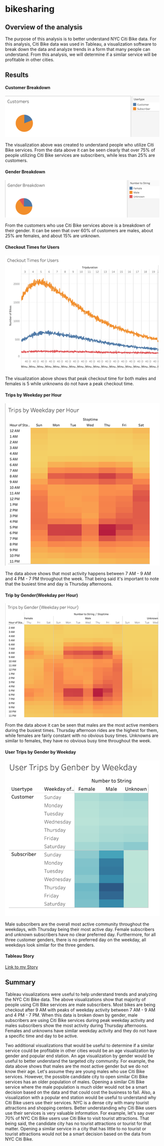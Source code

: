 
# bikesharing
## Overview of the analysis
The purpose of this analysis is to better understand NYC Citi Bike data. For this analysis, Citi Bike data was used in Tableau, a visualization software to break down the data and analyze trends in a form that many people can understand. From this analysis, we will determine if a similar service will be profitable in other cities.

## Results

#### Customer Breakdown
![Image](./images/customer_breakdown.png)

The visualization above was created to understand people who utilize Citi Bike services. From the data above it can be seen clearly that over 75% of people utilizing Citi Bike services are subscribers, while less than 25% are customers.

#### Gender Breakdown
![Image1](./images/gender_breakdown.png)

From the customers who use Citi Bike services above is a breakdown of their gender. It can be seen that over 60% of customers are males, about 25% are females, and about 15% are unknown.

#### Checkout Times for Users
![Image2](./images/checkout_times_for_users.png)

The visualization above shows that peak checkout time for both males and females is 5 while unknowns do not have a peak checkout time.


#### Trips by Weekday per Hour
![Image4](./images/trips_by_weekday_per_hour.png)

The data above shows that most activity happens between 7 AM - 9 AM and 4 PM - 7 PM throughout the week. That being said it's important to note that the busiest time and day is Thursday afternoons. 

#### Trip by Gender(Weekday per Hour)
![Image3](./images/trips_by_gender_weekday_per_hour.png)

From the data above it can be seen that males are the most active members during the busiest times. Thursday afternoon rides are the highest for them, while females are fairly constant with no obvious busy times. Unknowns are similar to females, they have no obvious busy time throughout the week.

#### User Trips by Gender by Weekday
![Image5](./images/user_trips_by_gender_by_weekday.png)

Male subscribers are the overall most active community throughout the weekdays, with Thursday being their most active day. Female subscribers and unknown subscribers have no clear preferred day. Furthermore, for all three customer genders, there is no preferred day on the weekday, all weekdays look similar for the three genders.

#### Tableau Story
[Link to my Story](https://public.tableau.com/profile/noel.luna3290#!/vizhome/Module14Challenge_16113768033450/Story1?publish=yes)

## Summary

Tableau visualizations were useful to help understand trends and analyzing the NYC Citi Bike data. The above visualizations show that majority of people using Citi Bike services are male subscribers. Most bikes are being checkout after 9 AM with peaks of weekday activity between 7 AM - 9 AM and 4 PM - 7 PM. When this data is broken down by gender, male subscribers are using Citi Bike services during peak weekday activity and males subscribers show the most activity during Thursday afternoons. Females and unknowns have similar weekday activity and they do not have a specific time and day to be active.

Two additional visualizations that would be useful to determine if a similar service could be profitable in other cities would be an age visualization by gender and popular end station. An age visualization by gender would be useful to better understand the targeted city community. For example, the data above shows that males are the most active gender but we do not know their age. Let's assume they are young males who use Citi Bike services. However, the possible candidate city to open similar Citi Bike services has an older population of males. Opening a similar Citi Bike service where the male population is much older would not be a smart decision based on the data and that could cost the business to fail. Also, a visualization with a popular end station would be useful to understand why Citi Bike users use their services. NYC is a dense city with many tourist attractions and shopping centers. Better understanding why Citi Bike users use their services is very valuable information. For example, let's say over 70% of NYC Citi Bike users use Citi Bike to visit tourist attractions. That being said, the candidate city has no tourist attractions or tourist for that matter. Opening a similar service in a city that has little to no tourist or tourist attractions would not be a smart decision based on the data from NYC Citi Bike.
